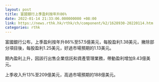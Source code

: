 ```yaml
---
layout: post
title: 富國銀行上季盈利按年升86%
date: 2022-01-14 21:33:06.000000000 +08:00
link: https://news.rthk.hk/rthk/ch/component/k2/1628930-20220114.htm
categories: rthk
---
```


富國銀行公布，上季盈利按年升86%至57.5億美元，每股盈利1.38美元，撇除部分項目後，每股盈利1.25美元，好過市場預期的1.13美元。

期內盈利上升，因該行出售企業信託和資產管理業務，帶動盈利增加9.43億美元。

上季收入升13%至209億美元，高過市場預期的188億美元。
